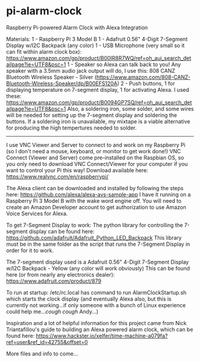 # pi-alarm-clock
Raspberry Pi-powered Alarm Clock with Alexa Integration

Materials: 
1 - Raspberry Pi 3 Model B
1 - Adafruit 0.56" 4-Digit 7-Segment Display w/I2C Backpack (any color)
1 - USB Microphone (very small so it can fit within alarm clock box): https://www.amazon.com/gp/product/B00IR8R7WQ/ref=oh_aui_search_detailpage?ie=UTF8&psc=1
1 - Speaker so Alexa can talk back to you! Any speaker with a 3.5mm audio jack output will do, I use this: 808 CANZ Bluetooth Wireless Speaker - Silver (https://www.amazon.com/808-CANZ-Bluetooth-Wireless-Speaker/dp/B00EFS120A)
2 - Push buttons, 1 for displaying temperature on 7-segment display, 1 for activating Alexa. I used these: https://www.amazon.com/gp/product/B0094GP7SQ/ref=oh_aui_search_detailpage?ie=UTF8&psc=1
Also, a soldering iron, some solder, and some wires will be needed for setting up the 7-segment display and soldering the buttons. If a soldering iron is unavailable, my mixtape is a viable alternative for producing the high tempertures needed to solder.

--------------------------------------------------------------------------------------------------------------------------------------

I use VNC Viewer and Server to connect to and work on my Raspberry Pi (so I don't need a mouse, keyboard, or monitor to get work done!)
VNC Connect (Viewer and Server) come pre-installed on the Raspbian OS, so you only need to download VNC Connect/Viewer for your computer if you want to control your Pi this way! Download available here: 
https://www.realvnc.com/en/raspberrypi/ 


The Alexa client can be downloaded and installed by following the steps here:
https://github.com/alexa/alexa-avs-sample-app
I have it running on a Raspberry Pi 3 Model B with the wake word engine off. 
You will need to create an Amazon Developer account to get authorization to use Amazon Voice Services for Alexa.


To get 7-Segment Display to work:
The python library for controlling the 7-segment display can be found here:
https://github.com/adafruit/Adafruit_Python_LED_Backpack
This library must be in the same folder as the script that runs the 7-Segment Display in order for it to work.


The 7-segment display used is a Adafruit 0.56" 4-Digit 7-Segment Display w/I2C Backpack - Yellow (any color will work obviously)
This can be found here (or from nearly any electronics dealer): 
https://www.adafruit.com/product/879


To run at startup: 
/etc/rc.local has command to run AlarmClockStartup.sh which starts the clock display (and eventually Alexa also, but this is currently not working...if only someone with a bunch of Linux experience could help me...*cough cough* Andy...)


Inspiration and a lot of helpful information for this project came from  Nick Triantafillou's guide to building an Alexa powered alarm clock, which can be found here: 
https://www.hackster.io/xelfer/time-machine-a079fa?ref=user&ref_id=42755&offset=0

More files and info to come...
